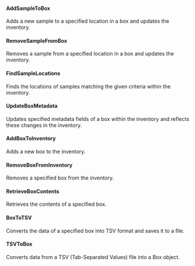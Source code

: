 #### AddSampleToBox
Adds a new sample to a specified location in a box and updates the inventory.

#### RemoveSampleFromBox
Removes a sample from a specified location in a box and updates the inventory.

#### FindSampleLocations
Finds the locations of samples matching the given criteria within the inventory.

#### UpdateBoxMetadata
Updates specified metadata fields of a box within the inventory and reflects these changes in the inventory.

#### AddBoxToInventory
Adds a new box to the inventory.

#### RemoveBoxFromInventory
Removes a specified box from the inventory.

#### RetrieveBoxContents
Retrieves the contents of a specified box.

#### BoxToTSV
Converts the data of a specified box into TSV format and saves it to a file.

#### TSVToBox
Converts data from a TSV (Tab-Separated Values) file into a Box object.
